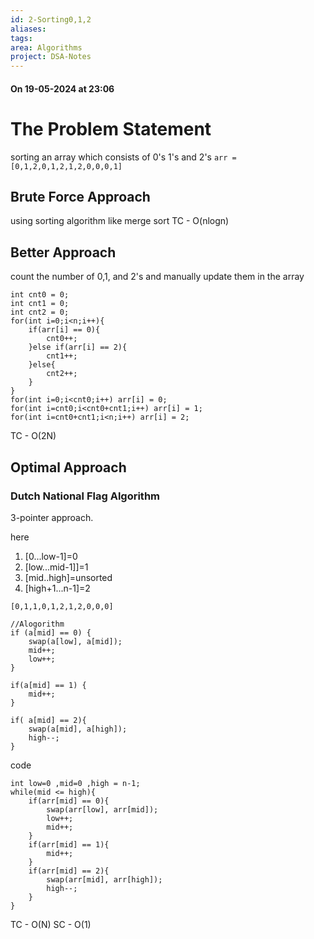 ```yaml
---
id: 2-Sorting0,1,2
aliases: 
tags: 
area: Algorithms
project: DSA-Notes
---
```

#### On 19-05-2024 at 23:06

# The Problem Statement

sorting an array which consists of 0's 1's and 2's
`arr = [0,1,2,0,1,2,1,2,0,0,0,1]`

## Brute Force Approach

using sorting algorithm like merge sort
TC - O(nlogn)
## Better Approach

count the number of 0,1, and 2's and manually update them in the array

```
int cnt0 = 0;
int cnt1 = 0;
int cnt2 = 0;
for(int i=0;i<n;i++){
	if(arr[i] == 0){
		cnt0++;
	}else if(arr[i] == 2){
		cnt1++;
	}else{
		cnt2++;
	}
}
for(int i=0;i<cnt0;i++) arr[i] = 0;
for(int i=cnt0;i<cnt0+cnt1;i++) arr[i] = 1;
for(int i=cnt0+cnt1;i<n;i++) arr[i] = 2;
```
TC - O(2N)
## Optimal Approach

### Dutch National Flag Algorithm

3-pointer approach.

here
1. [0...low-1]=0
2. [low...mid-1]]=1
3. [mid..high]=unsorted
4. [high+1...n-1]=2

`[0,1,1,0,1,2,1,2,0,0,0]`
```
//Alogorithm
if (a[mid] == 0) {
	swap(a[low], a[mid]);
	mid++;
	low++;
}

if(a[mid] == 1) {
	mid++;
}

if( a[mid] == 2){
	swap(a[mid], a[high]);
	high--;
}
```

code 

```
int low=0 ,mid=0 ,high = n-1;
while(mid <= high){
	if(arr[mid] == 0){
		swap(arr[low], arr[mid]);
		low++;
		mid++;
	}
	if(arr[mid] == 1){
		mid++;
	}
	if(arr[mid] == 2){
		swap(arr[mid], arr[high]);
		high--;
	}
}
```

TC - O(N)
SC - O(1)